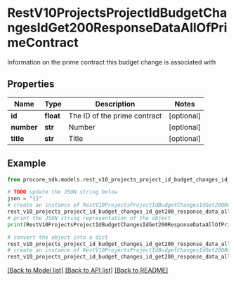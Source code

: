 # RestV10ProjectsProjectIdBudgetChangesIdGet200ResponseDataAllOfPrimeContract

Information on the prime contract this budget change is associated with

## Properties

Name | Type | Description | Notes
------------ | ------------- | ------------- | -------------
**id** | **float** | The ID of the prime contract | [optional] 
**number** | **str** | Number | [optional] 
**title** | **str** | Title | [optional] 

## Example

```python
from procore_sdk.models.rest_v10_projects_project_id_budget_changes_id_get200_response_data_all_of_prime_contract import RestV10ProjectsProjectIdBudgetChangesIdGet200ResponseDataAllOfPrimeContract

# TODO update the JSON string below
json = "{}"
# create an instance of RestV10ProjectsProjectIdBudgetChangesIdGet200ResponseDataAllOfPrimeContract from a JSON string
rest_v10_projects_project_id_budget_changes_id_get200_response_data_all_of_prime_contract_instance = RestV10ProjectsProjectIdBudgetChangesIdGet200ResponseDataAllOfPrimeContract.from_json(json)
# print the JSON string representation of the object
print(RestV10ProjectsProjectIdBudgetChangesIdGet200ResponseDataAllOfPrimeContract.to_json())

# convert the object into a dict
rest_v10_projects_project_id_budget_changes_id_get200_response_data_all_of_prime_contract_dict = rest_v10_projects_project_id_budget_changes_id_get200_response_data_all_of_prime_contract_instance.to_dict()
# create an instance of RestV10ProjectsProjectIdBudgetChangesIdGet200ResponseDataAllOfPrimeContract from a dict
rest_v10_projects_project_id_budget_changes_id_get200_response_data_all_of_prime_contract_from_dict = RestV10ProjectsProjectIdBudgetChangesIdGet200ResponseDataAllOfPrimeContract.from_dict(rest_v10_projects_project_id_budget_changes_id_get200_response_data_all_of_prime_contract_dict)
```
[[Back to Model list]](../README.md#documentation-for-models) [[Back to API list]](../README.md#documentation-for-api-endpoints) [[Back to README]](../README.md)



